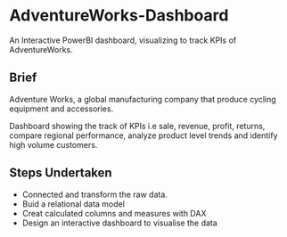 # AdventureWorks-Dashboard
An Interactive PowerBI dashboard, visualizing to track KPIs of AdventureWorks.


## Brief
Adventure Works, a global manufacturing company that produce cycling equipment and accessories.

Dashboard showing the track of KPIs i.e sale, revenue, profit, returns, compare regional performance, analyze product level trends and identify high volume customers.

## Steps Undertaken
- Connected and transform the raw data.
- Buid a relational data model
- Creat calculated columns and measures with DAX
- Design an interactive dashboard to visualise the data
